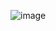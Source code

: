 ![image](https://user-images.githubusercontent.com/103201875/217295570-f117f820-04c7-4508-a98f-59cdd953f42d.png)
